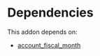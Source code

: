 # Dependencies

This addon depends on:

- [account_fiscal_month](https://github.com/bringout/oca-financial)
